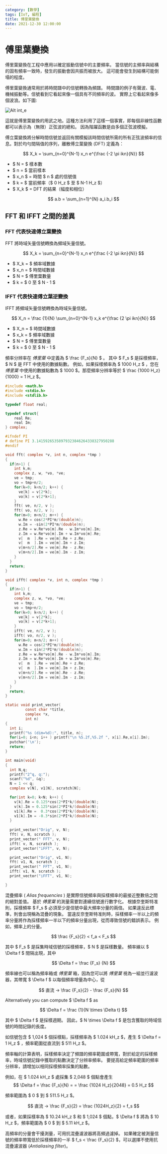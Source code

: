 ```yaml
---
category: [數學]
tags: [IoT, 編程]
title: 傅里葉變換
date: 2021-12-30 12:00:00
---
```


<style>
    table {
        width: 100%;
    }
</style>

# 傅里葉變換

傅里葉變換在工程中應用以確定振動信號中的主要頻率。 當信號的主頻率與結構的固有頻率一致時，發生的振動會因共振而被放大。 這可能會發生到結構可能倒塌的程度。

傅里葉變換通常用於將時間譜中的信號轉換為頻譜。 時間譜的例子有聲波、電、機械振動等。信號看到它看起來像一個具有不同頻率的波。 實際上它看起來像多個波浪。如下圖:

![Alt int_e](../assets/img/misc/fftc.png)

這就是傅里葉變換的用武之地。這種方法利用了這樣一個事實，即每個非線性函數都可以表示為（無限）正弦波的總和。 因為階躍函數是由多個正弦波模擬。

傅立葉變換將分解時間信號並返回有關模擬該時間信號所需的所有正弦波頻率的信息。對於均勻間隔值的序列，離散傅立葉變換 (DFT) 定義為：

$$ X_k = \sum_{n=0}^{N-1} x_n e^{\frac {-2 \pi ikn}{N}} $$

- $ N = $ 樣本數
- $ n = $ 當前樣本
- $ x_n $ = 時間 $ n $ 處的信號值
- $ k = $ 當前頻率（$ 0 H_z $ 至 $ N-1 H_z $）
- $ X_k $ = DFT 的結果（幅度和相位）

$$ a.b = \sum_{n=1}^{N} a_i.b_i $$

## FFT 和 IFFT 之間的差異

### FFT 代表快速傅立葉變換

FFT 將時域矢量信號轉換為頻域矢量信號。

$$ X_k = \sum_{n=0}^{N-1} x_n e^{\frac {-2 \pi ikn}{N}} $$

- $ X_k = $ 頻率域數據
- $ x_n = $ 時間域數據
- $ N = $ 傅里葉數量
- $ k = $ 0 至 $ N - 1 $

### IFFT 代表快速傅立葉逆變換

IFFT 將頻域矢量信號轉換為時域矢量信號。

$$ X_n = \frac {1}{N} \sum_{n=0}^{N-1} x_k e^{\frac {2 \pi ikn}{N}} $$


- $ X_n = $ 時間域數據
- $ x_k = $ 頻率域數據
- $ N = $ 傅里葉數量
- $ k = $ 0 至 $ N - 1 $


頻率分辨率在 *傅里葉* 中定義為 $ \frac {F_s}{N} $ 。 其中 $ F_s $ 是採樣頻率，$ N $ 是 FFT 中使用的數據點數。 例如，如果採樣頻率為 $ 1000 H_z $ ，您在 *傅里葉* 中使用的數據點數為 $ 1000 $。那麼頻率分辨率等於 $ \frac {1000 H_z}{1000} = 1 H_z $。



```c
#include <math.h>
#include <stdio.h>
#include <stdlib.h>	

typedef float real;

typedef struct{
	real Re; 
	real Im;
} complex;

#ifndef PI
# define PI	3.14159265358979323846264338327950288
#endif

void fft( complex *v, int n, complex *tmp )
{
  if(n>1) {
    int k,m;    
    complex z, w, *vo, *ve;
    ve = tmp; 
    vo = tmp+n/2;
    for(k=0; k<n/2; k++) {
      ve[k] = v[2*k];
      vo[k] = v[2*k+1];
    }
    fft( ve, n/2, v );		
    fft( vo, n/2, v );
    for(m=0; m<n/2; m++) {
      w.Re = cos(2*PI*m/(double)n);
      w.Im = -sin(2*PI*m/(double)n);
      z.Re = w.Re*vo[m].Re - w.Im*vo[m].Im;
      z.Im = w.Re*vo[m].Im + w.Im*vo[m].Re;
      v[  m  ].Re = ve[m].Re + z.Re;
      v[  m  ].Im = ve[m].Im + z.Im;
      v[m+n/2].Re = ve[m].Re - z.Re;
      v[m+n/2].Im = ve[m].Im - z.Im;
    }
  }
  return;
}

void ifft( complex *v, int n, complex *tmp )
{
  if(n>1) {
    int k,m;    
    complex z, w, *vo, *ve;
    ve = tmp; 
    vo = tmp+n/2;
    for(k=0; k<n/2; k++) {
      ve[k] = v[2*k];
      vo[k] = v[2*k+1];
    }
    ifft( ve, n/2, v );
    ifft( vo, n/2, v );
    for(m=0; m<n/2; m++) {
      w.Re = cos(2*PI*m/(double)n);
      w.Im = sin(2*PI*m/(double)n);
      z.Re = w.Re*vo[m].Re - w.Im*vo[m].Im;
      z.Im = w.Re*vo[m].Im + w.Im*vo[m].Re;
      v[  m  ].Re = ve[m].Re + z.Re;
      v[  m  ].Im = ve[m].Im + z.Im;
      v[m+n/2].Re = ve[m].Re - z.Re;
      v[m+n/2].Im = ve[m].Im - z.Im;
    }
  }
  return;
}

static void print_vector(
	     const char *title,
	     complex *x,
	     int n)
{
  int i;
  printf("%s (dim=%d):", title, n);
  for(i=0; i<n; i++ ) printf("\n %5.2f,%5.2f ", x[i].Re,x[i].Im);
  putchar('\n');
  return;
}

int main(void)
{
  int N,q;
  printf("2^q, q:");
  scanf("%d", &q);
  N	= 1 << q;
  complex v[N], v1[N], scratch[N];

  for(int k=0; k<N; k++) {
    v[k].Re = 0.125*cos(2*PI*k/(double)N);
    v[k].Im = 0.125*sin(2*PI*k/(double)N);
    v1[k].Re =  0.3*cos(2*PI*k/(double)N);
    v1[k].Im = -0.3*sin(2*PI*k/(double)N);
  }
    
  print_vector("Orig", v, N);
  fft( v, N, scratch );
  print_vector(" FFT", v, N);
  ifft( v, N, scratch );
  print_vector("iFFT", v, N);

  print_vector("Orig", v1, N);
  fft( v1, N, scratch );
  print_vector(" FFT", v1, N);
  ifft( v1, N, scratch );
  print_vector("iFFT", v1, N);

}


```


混疊頻率 ( *Alias frequencies* ) 是實際信號頻率與採樣頻率的最接近整數倍之間的絕對差值。
基於 *傅里葉* 的測量需要對連續信號進行數字化。 根據奈奎斯特准則，採樣頻率 $ F_s $ 必須至少是信號中最大頻率分量的兩倍。 如果違反此標準，則會出現稱為混疊的現象。
當違反奈奎斯特准則時，採樣頻率一半以上的頻率分量將作為採樣頻率一半以下的頻率分量出現，從而導致信號的錯誤表示。 例如，頻率上的分量。

$$ \frac {F_s}{2} < f_a < F_s $$

其中 $ F_s $ 是採集時域信號的採樣頻率，$ N $ 是採樣數量。 頻率線以 $ \Delta f $ 間隔出現，其中

$$ \Delta f = \frac {F_s} {N} $$

頻率線也可以稱為頻率箱或 *傅里葉* 箱，因為您可以將 *傅里葉* 視為一組並行濾波器，其帶寬 $ \Delta f $ 以每個頻率增量為中心，從

$$ 直流 → \frac {F_s}{2} - \frac {F_s}{N} $$

Alternatively you can compute $ \Delta f $ as

$$ \Delta f = \frac {1}{N \times \Delta t} $$

其中 $ \Delta f $ 是採樣週期。 因此，$ N \times \Delta f $ 是包含獲取的時域信號的時間記錄的長度。 

如信號包含 $ 1,024 $ 個採樣點，採樣頻率為 $ 1.024 kH_z $，產生 $ \Delta f = 1 H_z $ ，頻率範圍從直流到 $ 511 H_z $。


頻率軸的計算表明，採樣頻率決定了頻譜的頻率範圍或帶寬，對於給定的採樣頻率，時域信號記錄中獲取的點數決定了分辨率頻率。 要提高給定頻率範圍的頻率分辨率，請增加以相同採樣頻率採集的點數。 

例如，在 $ 1.024 kH_z $ 處採集 $ 2,048 $ 個點會產生 
$$ \Delta f = \frac {F_s}{N} = = \frac {1024 H_z}{2048} = 0.5 H_z $$

頻率範圍為 $ 0 $ 到 $ 511.5 H_z $。

$$ 直流 → \frac {F_s}{2} = \frac {1024H_z}{2} = f_s $$

或者，如果採樣率為 $ 10.24 kH_z $ 和 $ 1,024 $ 個點，$ \Delta f $ 將為 $ 10 H_z $，頻率範圍為 $ 0 $ 到 $ 5.11 kH_z $。

高頻率的分量會干擾測量，可用抗混疊濾波器將高頻過濾掉。 如果確定被測量信號的頻率帶寬低於採樣頻率的一半 $ f_s < \frac {F_s}{2} $，可以選擇不使用抗混疊濾波器 (*Antialiasing filter*)。








